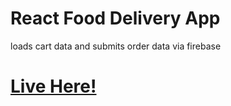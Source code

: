# React Food Delivery App

loads cart data and submits order data via firebase

# [Live Here!](https://sergio-abu.github.io/react-food/)
